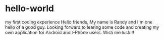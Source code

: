 # hello-world
my first coding experience
Hello friends,
My name is Randy and I'm one hello of a good guy.  Looking forward to learing some code and creating my own application for Android and I-Phone users.  Wish me luck!!!
